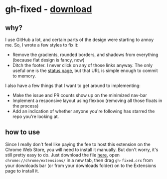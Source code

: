 # gh-fixed - [download](https://github.com/slang800/gh-fixed/raw/master/gh-fixed.crx)

## why?
I use GitHub a lot, and certain parts of the design were starting to annoy me. So, I wrote a few styles to fix it:

- Remove the gradients, rounded borders, and shadows from everything (because flat design is fancy, now)
- Ditch the footer. I never click on any of those links anyway. The only useful one is the [status page](https://status.github.com), but that URL is simple enough to commit to memory.

I also have a few things that I want to get around to implementing:

- Make the issue and PR counts show up on the minimized nav-bar
- Implement a responsive layout using flexbox (removing all those floats in the process)
- Add an indication of whether anyone you're following has starred the repo you're looking at.


## how to use
Since I really don't feel like paying the fee to host this extension on the Chrome Web Store, you will need to install it manually. But don't worry, it's still pretty easy to do. Just download the file [here](https://github.com/slang800/gh-fixed/raw/master/gh-fixed.crx), open `chrome://chrome/extensions/` in a new tab, then drag `gh-fixed.crx` from your downloads bar (or from your downloads folder) on to the Extensions page to install it.
